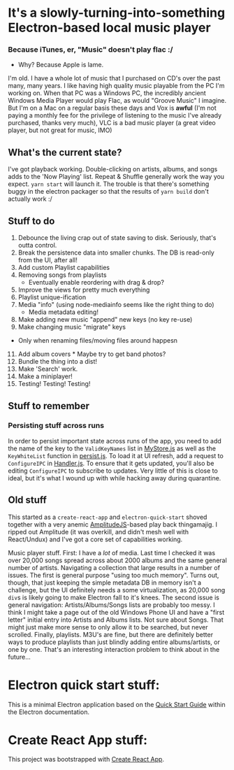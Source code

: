 # It's a slowly-turning-into-something Electron-based local music player
### Because iTunes, er, "Music" doesn't play flac :/
* Why? Because Apple is lame.

I'm old. I have a whole lot of music that I purchased on CD's over the past
many, many years. I like having high quality music playable from the PC I'm
working on. When that PC was a Windows PC, the incredibly ancient Windows Media
Player would play Flac, as would "Groove Music" I imagine. But I'm on a Mac on
a regular basis these days and Vox is **awful** (I'm not paying a monthly fee
for the privilege of listening to the music I've already purchased, thanks very
much), VLC is a bad music player (a great video player, but not great for
music, IMO)

## What's the current state?

I've got playback working. Double-clicking on artists, albums, and songs adds
to the 'Now Playing' list. Repeat & Shuffle generally work the way you expect.
`yarn start` will launch it. The trouble is that there's something buggy in the
electron packager so that the results of `yarn build` don't actually work :/

## Stuff to do

1. Debounce the living crap out of state saving to disk. Seriously, that's outta control.
2. Break the persistence data into smaller chunks. The DB is read-only from the UI, after all!
3. Add custom Playlist capabilities
4. Removing songs from playlists
   * Eventually enable reordering with drag & drop?
5. Improve the views for pretty much everything
6. Playlist unique-ification
7. Media "info" (using node-mediainfo seems like the right thing to do)
   * Media metadata editing!
8. Make adding new music "append" new keys (no key re-use)
9.  Make changing music "migrate" keys
   * Only when renaming files/moving files around happesn
11.  Add album covers
    * Maybe try to get band photos?
12. Bundle the thing into a dist!
13. Make 'Search' work.
14. Make a miniplayer!
15. Testing! Testing! Testing!

## Stuff to remember

### Persisting stuff across runs

In order to persist important state across runs of the app, you need to add the
name of the key to the `ValidKeyNames` list in
[MyStore.js](https://github.com/kevinfrei/music/blob/master/src/MyStore.js) as
well as the `KeyWhiteList` function in
[persist.js](https://github.com/kevinfrei/music/blob/master/static/main/persist.js).
To load it at UI refresh, add a request to `ConfigureIPC` in
[Handler.js](https://github.com/kevinfrei/music/blob/master/src/Handler.js). To
ensure that it gets updated, you'll also be editing `ConfigureIPC` to subscribe
to updates. Very little of this is close to ideal, but it's what I wound up
with while hacking away during quarantine.

## Old stuff

This started as a `create-react-app` and `electron-quick-start` shoved together
with a very anemic
[AmplitudeJS](https://521dimensions.com/open-source/amplitudejs/)-based play
back thingamajig. I ripped out Amplitude (it was overkill, and didn't mesh well
with React/Undux) and I've got a core set of capabilities working.

Music player stuff. First: I have a *lot* of media. Last time I checked it was
over 20,000 songs spread across about 2000 albums and the same general number
of artists. Navigating a collection that large results in a number of issues.
The first is general purpose "using too much memory". Turns out, though, that
just keeping the simple metadata DB in memory isn't a challenge, but the UI
definitely needs a some virtualization, as 20,000 song `div`s is likely going
to make Electron fall to it's knees. The second issue is general navigation:
Artists/Albums/Songs lists are probably too messy. I think I might take a page
out of the old Windows Phone UI and have a "first letter" initial entry into
Artists and Albums lists. Not sure about Songs. That might just make more sense
to only allow it to be searched, but never scrolled. Finally, playlists. M3U's
are fine, but there are definitely better ways to produce playlists than just
blindly adding entire albums/artists, or one by one. That's an interesting
interaction problem to think about in the future...

# Electron quick start stuff:

This is a minimal Electron application based on the [Quick Start
Guide](https://electronjs.org/docs/tutorial/quick-start) within the Electron
documentation.


# Create React App stuff:

This project was bootstrapped with [Create React
App](https://github.com/facebook/create-react-app).

